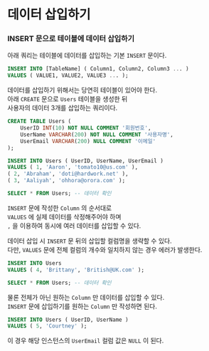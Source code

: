 # 데이터 삽입하기

### INSERT 문으로 테이블에 데이터 삽입하기

아래 쿼리는 테이블에 데이터를 삽입하는 기본 `INSERT` 문이다.

```sql
INSERT INTO [TableName] ( Column1, Column2, Column3 ... )
VALUES ( VALUE1, VALUE2, VALUE3 ... );
```

데이터를 삽입하기 위해서는 당연히 테이블이 있어야 한다.  
아래 `CREATE` 문으로 `Users` 테이블을 생성한 뒤  
사용자의 데이터 3개를 삽입하는 쿼리이다.

```sql
CREATE TABLE Users (
    UserID INT(10) NOT NULL COMMENT '회원번호',
    UserName VARCHAR(200) NOT NULL COMMENT '사용자명',
    UserEmail VARCHAR(200) NULL COMMENT '이메일'
);

INSERT INTO Users ( UserID, UserName, UserEmail )
VALUES ( 1, 'Aaron', 'tomato10@us.com' ),
( 2, 'Abraham', 'doti@hardwork.net' ),
( 3, 'Aaliyah', 'ohhora@orora.com' );

SELECT * FROM Users; -- 데이터 확인
```

`INSERT` 문에 작성한 `Column` 의 순서대로  
`VALUES` 에 실제 데이터를 삭정해주어야 하며  
`,` 을 이용하여 동시에 여러 데이터를 삽입할 수 있다.

데이터 삽입 시 `INSERT` 문 뒤의 삽입할 컬럼명을 생략할 수 있다.  
다만, `VALUES` 문에 전체 컬럼의 개수와 일치하지 않는 경우 에러가 발생한다.

```sql
INSERT INTO Users
VALUES ( 4, 'Brittany', 'British@UK.com' );

SELECT * FROM Users; -- 데이터 확인
```

물론 전체가 아닌 원하는 `Column` 만 데이터를 삽입할 수 있다.  
`INSERT` 문에 삽입하기를 원하는 `Column` 만 작성하면 된다.

```sql
INSERT INTO Users ( UserID, UserName )
VALUES ( 5, 'Courtney' );
```

이 경우 해당 인스턴스의 `UserEmail` 컬럼 값은 `NULL` 이 된다.